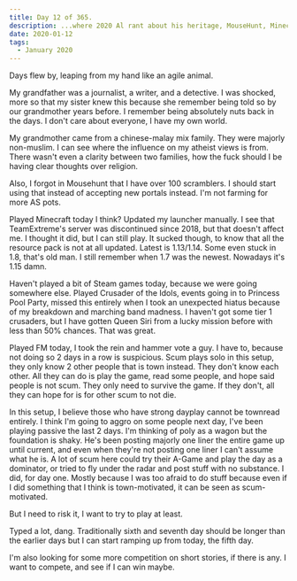 ```yaml
---
title: Day 12 of 365.
description: ...where 2020 Al rant about his heritage, MouseHunt, Minecraft, and once again, Forum Mafia.
date: 2020-01-12
tags:
  - January 2020
---
```


Days flew by, leaping from my hand like an agile animal.

My grandfather was a journalist, a writer, and a detective. I was shocked, more so that my sister knew this because she remember being told so by our grandmother years before. I remember being absolutely nuts back in the days. I don't care about everyone, I have my own world.

My grandmother came from a chinese-malay mix family. They were majorly non-muslim. I can see where the influence on my atheist views is from. There wasn't even a clarity between two families, how the fuck should I be having clear thoughts over religion.

Also, I forgot in Mousehunt that I have over 100 scramblers. I should start using that instead of accepting new portals instead. I'm not farming for more AS pots.

Played Minecraft today I think? Updated my launcher manually. I see that TeamExtreme's server was discontinued since 2018, but that doesn't affect me. I thought it did, but I can still play. It sucked though, to know that all the resource pack is not at all updated. Latest is 1.13/1.14. Some even stuck in 1.8, that's old man. I still remember when 1.7 was the newest. Nowadays it's 1.15 damn.

Haven't played a bit of Steam games today, because we were going somewhere else. Played Crusader of the Idols, events going in to Princess Pool Party, missed this entirely when I took an unexpected hiatus because of my breakdown and marching band madness. I haven't got some tier 1 crusaders, but I have gotten Queen Siri from a lucky mission before with less than 50% chances. That was great.

Played FM today, I took the rein and hammer vote a guy. I have to, because not doing so 2 days in a row is suspicious. Scum plays solo in this setup, they only know 2 other people that is town instead. They don't know each other. All they can do is play the game, read some people, and hope said people is not scum. They only need to survive the game. If they don't, all they can hope for is for other scum to not die. 

In this setup, I believe those who have strong dayplay cannot be townread entirely. I think I'm going to aggro on some people next day, I've been playing passive the last 2 days. I'm thinking of poly as a wagon but the foundation is shaky. He's been posting majorly one liner the entire game up until current, and even when they're not posting one liner I can't assume what he is. A lot of scum here could try their A-Game and play the day as a dominator, or tried to fly under the radar and post stuff with no substance. I did, for day one. Mostly because I was too afraid to do stuff because even if I did something that I think is town-motivated, it can be seen as scum-motivated.

But I need to risk it, I want to try to play at least.

Typed a lot, dang. Traditionally sixth and seventh day should be longer than the earlier days but I can start ramping up from today, the fifth day.

I'm also looking for some more competition on short stories, if there is any. I want to compete, and see if I can win maybe.